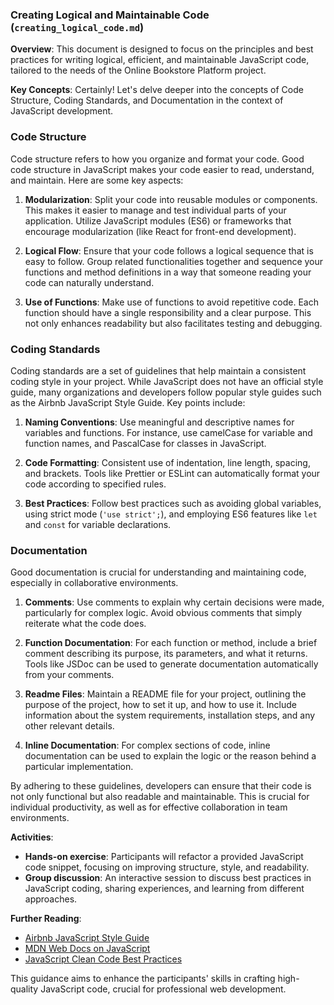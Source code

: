 ### Creating Logical and Maintainable Code (`creating_logical_code.md`)

**Overview**:
This document is designed to focus on the principles and best practices for writing logical, efficient, and maintainable JavaScript code, tailored to the needs of the Online Bookstore Platform project.

**Key Concepts**:
Certainly! Let's delve deeper into the concepts of Code Structure, Coding Standards, and Documentation in the context of JavaScript development.

### Code Structure

Code structure refers to how you organize and format your code. Good code structure in JavaScript makes your code easier to read, understand, and maintain. Here are some key aspects:

1. **Modularization**: Split your code into reusable modules or components. This makes it easier to manage and test individual parts of your application. Utilize JavaScript modules (ES6) or frameworks that encourage modularization (like React for front-end development).

2. **Logical Flow**: Ensure that your code follows a logical sequence that is easy to follow. Group related functionalities together and sequence your functions and method definitions in a way that someone reading your code can naturally understand.

3. **Use of Functions**: Make use of functions to avoid repetitive code. Each function should have a single responsibility and a clear purpose. This not only enhances readability but also facilitates testing and debugging.

### Coding Standards

Coding standards are a set of guidelines that help maintain a consistent coding style in your project. While JavaScript does not have an official style guide, many organizations and developers follow popular style guides such as the Airbnb JavaScript Style Guide. Key points include:

1. **Naming Conventions**: Use meaningful and descriptive names for variables and functions. For instance, use camelCase for variable and function names, and PascalCase for classes in JavaScript.

2. **Code Formatting**: Consistent use of indentation, line length, spacing, and brackets. Tools like Prettier or ESLint can automatically format your code according to specified rules.

3. **Best Practices**: Follow best practices such as avoiding global variables, using strict mode (`'use strict';`), and employing ES6 features like `let` and `const` for variable declarations.

### Documentation

Good documentation is crucial for understanding and maintaining code, especially in collaborative environments. 

1. **Comments**: Use comments to explain why certain decisions were made, particularly for complex logic. Avoid obvious comments that simply reiterate what the code does.

2. **Function Documentation**: For each function or method, include a brief comment describing its purpose, its parameters, and what it returns. Tools like JSDoc can be used to generate documentation automatically from your comments.

3. **Readme Files**: Maintain a README file for your project, outlining the purpose of the project, how to set it up, and how to use it. Include information about the system requirements, installation steps, and any other relevant details.

4. **Inline Documentation**: For complex sections of code, inline documentation can be used to explain the logic or the reason behind a particular implementation.

By adhering to these guidelines, developers can ensure that their code is not only functional but also readable and maintainable. This is crucial for individual productivity, as well as for effective collaboration in team environments.

**Activities**:
- **Hands-on exercise**: Participants will refactor a provided JavaScript code snippet, focusing on improving structure, style, and readability.
- **Group discussion**: An interactive session to discuss best practices in JavaScript coding, sharing experiences, and learning from different approaches.

**Further Reading**:
- [Airbnb JavaScript Style Guide](https://github.com/airbnb/javascript)
- [MDN Web Docs on JavaScript](https://developer.mozilla.org/en-US/docs/Web/JavaScript)
- [JavaScript Clean Code Best Practices](https://medium.com/clean-code-javascript)

This guidance aims to enhance the participants' skills in crafting high-quality JavaScript code, crucial for professional web development.